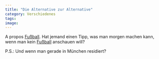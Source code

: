 ```yaml
---
title: "Die Alternative zur Alternative"
category: Verschiedenes
tags: 
image: 
---
```


A propos [Fußball](http://www.misantropolis.de/2006/06/fussballspiele). Hat jemand einen Tipp, was man morgen machen kann, wenn man kein [Fußball](http://fifaworldcup.yahoo.com/06/de/) anschauen will?  

  

P.S.: Und wenn man gerade in München residiert?